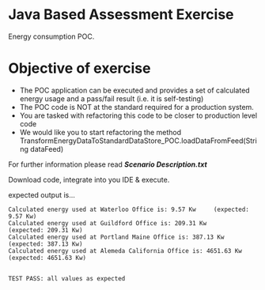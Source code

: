 # Java Based Assessment Exercise

Energy consumption POC. 

Objective of exercise
 =====================
 - The POC application can be executed and provides a set of calculated energy usage and a pass/fail result (i.e. it is self-testing)
 - The POC code is NOT at the standard required for a production system.
 - You are tasked with refactoring this code to be closer to production level code
 - We would like you to start refactoring the method TransformEnergyDataToStandardDataStore_POC.loadDataFromFeed(String dataFeed)
 
For further information please read ***Scenario Description.txt***

Download code, integrate into you IDE & execute.

expected output is...
```
Calculated energy used at Waterloo Office is: 9.57 Kw     (expected: 9.57 Kw)
Calculated energy used at Guildford Office is: 209.31 Kw     (expected: 209.31 Kw)
Calculated energy used at Portland Maine Office is: 387.13 Kw     (expected: 387.13 Kw)
Calculated energy used at Alemeda California Office is: 4651.63 Kw     (expected: 4651.63 Kw)


TEST PASS: all values as expected
```

